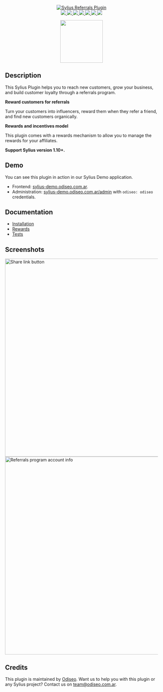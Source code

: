 <p align="center">
    <a href="https://odiseo.io/" target="_blank" title="Odiseo">
        <img src="https://github.com/odiseoteam/SyliusReferralsPlugin/blob/master/sylius-referrals-plugin.png" alt="Sylius Referrals Plugin" />
    </a>
    <br />
    <a href="https://packagist.org/packages/odiseoteam/sylius-referrals-plugin" title="License" target="_blank">
        <img src="https://img.shields.io/packagist/l/odiseoteam/sylius-referrals-plugin.svg" />
    </a>
    <a href="https://packagist.org/packages/odiseoteam/sylius-referrals-plugin" title="Version" target="_blank">
        <img src="https://img.shields.io/packagist/v/odiseoteam/sylius-referrals-plugin.svg" />
    </a>
    <a href="https://github.com/odiseoteam/SyliusReferralsPlugin/actions" title="Build Status" target="_blank">
        <img src="https://img.shields.io/github/workflow/status/odiseoteam/SyliusReferralsPlugin/Build" />
    </a>
    <a href="https://scrutinizer-ci.com/g/odiseoteam/SyliusReferralsPlugin/" title="Scrutinizer" target="_blank">
        <img src="https://img.shields.io/scrutinizer/g/odiseoteam/SyliusReferralsPlugin.svg" />
    </a>
    <a href="https://packagist.org/packages/odiseoteam/sylius-referrals-plugin" title="Total Downloads" target="_blank">
        <img src="https://poser.pugx.org/odiseoteam/sylius-referrals-plugin/downloads" />
    </a>
    <a href="https://sylius-devs.slack.com" title="Slack" target="_blank">
        <img src="https://img.shields.io/badge/community%20chat-slack-FF1493.svg" />
    </a>
    <a href="https://odiseo.io/contact?utm_source=github&utm_medium=referral&utm_campaign=plugins_referrals" title="Support" target="_blank">
        <img src="https://img.shields.io/badge/support-contact%20author-blue" />
    </a>
</p>
<p align="center"><a href="https://sylius.com/partners/odiseo/" target="_blank"><img src="https://github.com/odiseoteam/SyliusReferralsPlugin/blob/master/badge-partner-by-sylius.png" width="140"></a></p>

## Description

This Sylius Plugin helps you to reach new customers, grow your business, and build customer loyalty through a referrals program.

**Reward customers for referrals**

Turn your customers into influencers, reward them when they refer a friend, and find new customers organically.

**Rewards and incentives model**

This plugin comes with a rewards mechanism to allow you to manage the rewards for your affiliates.

**Support Sylius version 1.10+.**

## Demo

You can see this plugin in action in our Sylius Demo application.

- Frontend: [sylius-demo.odiseo.com.ar](https://sylius-demo.odiseo.com.ar).
- Administration: [sylius-demo.odiseo.com.ar/admin](https://sylius-demo.odiseo.com.ar/admin) with `odiseo: odiseo` credentials.

## Documentation

- [Installation](doc/installation.md)
- [Rewards](doc/rewards.md)
- [Tests](doc/tests.md)

## Screenshots

<img src="https://github.com/odiseoteam/SyliusReferralsPlugin/blob/master/screenshot_1.png" alt="Share link button" width="650">
<img src="https://github.com/odiseoteam/SyliusReferralsPlugin/blob/master/screenshot_2.png" alt="Referrals program account info" width="650">

## Credits

This plugin is maintained by <a href="https://odiseo.io">Odiseo</a>. Want us to help you with this plugin or any Sylius project? Contact us on <a href="mailto:team@odiseo.com.ar">team@odiseo.com.ar</a>.
